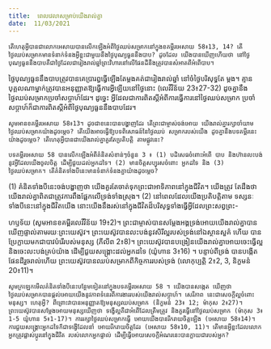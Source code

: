 ```yaml
---
title:  ពេលវេលាសម្រាប់យើងរាល់គ្នា
date:  11/03/2021
---
```


`តើហេតុអ្វីបានជាលោកអេសាយបានលើកឡើងអំពីថ្ងៃឈប់សម្រាកនៅក្នុងខគម្ពីរអេសាយ 58៖13, 14? តើថ្ងៃឈប់សម្រាកមានទំនាក់ទំនងអ្វីខ្លះជាមួយនឹងថ្ងៃបុណ្យធួននឹងបាប? ដូចដែល យើងបានឃើញហើយថា នៅថ្ងៃបុណ្យធួននឹងបាបគឺជាថ្ងៃដែលជារៀងរាល់ឆ្នាំព្រះវិហារនៅលើផែនដីនឹងត្រូវបានសំអាតពីអំពើបាប។`

ថ្ងៃបុណ្យធួននឹងបាបត្រូវបានគេប្រារព្ធធ្វើឡើងតែម្តងគត់ជារៀងរាល់ឆ្នាំ នៅចំថ្ងៃបរិសុទ្ធតែ ម្តង។ គ្មានបុគ្គលណាម្នាក់ត្រូវបានអនុញ្ញាតឱ្យធ្វើការអ្វីឡើយនៅថ្ងៃនោះ (លេវីវិន័យ 23៖27-32) ដូចគ្នានឹងថ្ងៃឈប់សម្រាកប្រចាំសប្តាហ៍ដែរ។ ដូច្នេះ អ្វីដែលជាការពិតស្តីអំពីការធ្វើការនៅថ្ងៃឈប់សម្រាក ប្រចាំសប្តាហ៍ក៏ជាការពិតស្តីអំពីថ្ងៃបុណ្យធួននឹងបាបដែរ។

`សូមអានខគម្ពីរអេសាយ 58៖13។ ដូចជាខនេះបានបង្ហាញដែរ តើព្រះជាម្ចាស់ចង់អោយ យើងរាល់គ្នារក្សាចាំយាមថ្ងៃឈប់សម្រាកយ៉ាងដូចម្តេច? តើយើងអាចធ្វើឱ្យបទពិសោធន៍នៃថ្ងៃឈប់ សម្រាករបស់យើង ដូចគ្នានឹងបទគម្ពីរនេះយ៉ាងដូចម្តេច? តើហេតុអ្វីបានជាយើងរាល់គ្នាគួរតែប្រតិបត្តិ តាមផ្លូវនេះ?`

`បទគម្ពីរអេសាយ 58 បានលើកឡើងអំពីគំនិតសំខាន់ៗចំនួន 3 ៖ (1) បដិសេធចំពោះអំពើ បាប និងហ៊ានលះបង់នូវអ្វីដែលយើងចូលចិត្ត ដើម្បីជួយដល់អ្នកដទៃ។ (2) មានចិត្តសប្បុរសចំពោះ អ្នកដទៃ និង (3) ថ្ងៃឈប់សម្រាក។ តើគំនិតទាំងបីនេះមានទំនាក់ទំនងគ្នាយ៉ាងដូចម្តេច?`

(1) គំនិតទាំងបីនេះចង់បង្ហាញថា យើងគួរតែចាត់ទុកព្រះជាអាទិភាពនៅក្នុងជីវិត។ យើងត្រូវ តែដឹងថា យើងរាល់គ្នាពិតជាត្រូវការពឹងផ្អែកលើទ្រង់ទាំងស្រុង។ (2) នៅពេលដែលយើងប្រតិបត្តិតាម ទស្សនៈទាំងបីនេះនៅក្នុងជីវិតយើង នោះយើងនឹងរស់នៅក្នុងជីវិតដ៏បរិសុទ្ធទាំងធ្វើអ្វីដែលព្រះសព្វព្រះ-

ហឫទ័យ (សូមអានខគម្ពីរលេវីវិន័យ 19៖2)។ ព្រះជាម្ចាស់បានសម្តែងអង្គទ្រង់អោយយើងរាល់គ្នាបានឃើញផ្ទាល់តាមរយៈព្រះយេស៊ូវ។ ព្រះយេស៊ូវបានលះបង់នូវសិរីល្អរបស់ទ្រង់នៅឯស្ថានសួគ៌ ហើយ បានប្រែក្លាយមកជាបាវបំរើរបស់មនុស្ស (ភីលីព 2៖8)។ ព្រះយេស៊ូវបានបង្រៀនយើងរាល់គ្នាអោយចេះធ្វើល្អនិងចេះលះបង់គ្រប់យ៉ាង ដើម្បីជួយសង្រ្គោះដល់អ្នកដទៃ (យ៉ូហាន 3៖16) ។ បន្ទាប់ពីទ្រង់ បានបង្កើតផែនដីរួចរាល់ហើយ ព្រះយេស៊ូវបានឈប់សម្រាកពីកិច្ចការរបស់ទ្រង់ (លោកុប្បត្ដិ 2៖2, 3, និក្ខមនំ 20៖11)។

`សូមក្រឡេកមើលគំនិតទាំងបីនេះបន្ថែមទៀតនៅក្នុងបទគម្ពីរអេសាយ 58 ។ យើងបានសង្កេត ឃើញថា ថ្ងៃឈប់សម្រាកបានផ្តល់អោយយើងនូវភាពទំនេរពីការងាររបស់យើងរាល់សប្តាហ៍។ សេរីភាព នេះជាសេចក្តីល្អចំពោះមនុស្ស។ ហេតុអ្វី? ពីព្រោះវាបានអនុញ្ញាតឱ្យមនុស្សឈប់សម្រាក (និក្ខមនំ 23៖ 12; ម៉ាកុស 2៖27)។ ព្រះយេស៊ូវបានសម្តែងអោយមនុស្សឃើញថា ទង្វើល្អគឺជាអំពើដែលត្រឹមត្រូវ និងគួរធ្វើនៅថ្ងៃឈប់សម្រាក (ម៉ាកុស 3៖1-5 យ៉ូហាន 5៖1-17)។ ការរក្សាថ្ងៃឈប់សម្រាកធ្វើ អោយយើងបានរីករាយចិត្តឡើង (អេសាយ 58៖14)។ ការជួយសង្រ្គោះអ្នកដទៃក៏ជាទង្វើដែលនាំ អោយរីករាយចិត្តដែរ (អេសាយ 58៖10, 11)។ តើមានអ្វីខ្លះដែលលោកអ្នកត្រូវផ្លាស់ប្តូរនៅក្នុងជីវិត របស់លោកអ្នកផ្ទាល់ ដើម្បីធ្វើអោយសេចក្តីអំណរនេះបានក្លាយជារបស់អ្នក?`